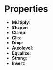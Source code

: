 

# Properties

- **Multiply**: 
- **Shaper**: 
- **Clamp**: 
- **Clip**: 
- **Drop**: 
- **Autolevel**: 
- **Equalize**: 
- **Strong**: 
- **Invert**: 



